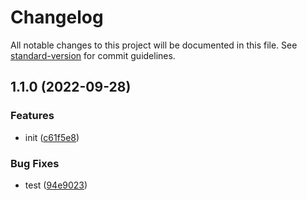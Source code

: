 # Changelog

All notable changes to this project will be documented in this file. See [standard-version](https://github.com/conventional-changelog/standard-version) for commit guidelines.

## 1.1.0 (2022-09-28)


### Features

* init ([c61f5e8](https://ssh.dev.azure.com/v3/cord-dj/Cord/Orion/commit/c61f5e84408a7802881641df087398b90938de4e))


### Bug Fixes

* test ([94e9023](https://ssh.dev.azure.com/v3/cord-dj/Cord/Orion/commit/94e902310e28ba768acb2d2957cb8ca03380de98))

